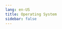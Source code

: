```yaml
---
lang: en-US
title: Operating System
sidebar: false
---
```


<Knowledge 
  section-name="Overview"
/>

<Knowledge 
  section-name="Process Management"
/>

<Knowledge 
  section-name="Process Synchronization"
/>

<Knowledge 
  section-name="Memory Management"
/>

<Knowledge 
  section-name="Storage Management"
/>

<Knowledge 
  section-name="File System"
/>

<Knowledge 
  section-name="Security and Protection"
/>

<Knowledge 
  section-name="Advanced Topics"
/>

<Knowledge 
  section-name="Case Studies"
/>

<Knowledge 
  section-name="Appendices"
/>